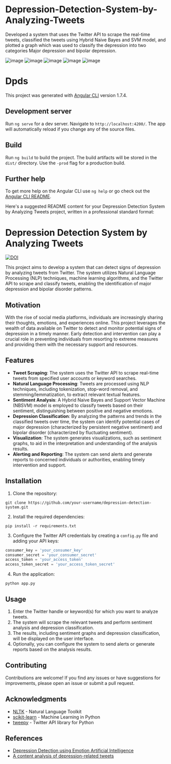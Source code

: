 # Depression-Detection-System-by-Analyzing-Tweets
Developed a system that uses the Twitter API to scrape the real-time tweets, classified the tweets using Hybrid
Naive Bayes and SVM model, and plotted a graph which was used to classify the depression into two categories
Major depression and bipolar depression.

![image](https://user-images.githubusercontent.com/20738263/145753373-3154b226-0d6b-401b-8bf2-246277f5991b.png)
![image](https://user-images.githubusercontent.com/20738263/145753413-e9cdd294-dc3f-4028-acb4-677d85818a94.png)
![image](https://user-images.githubusercontent.com/20738263/145753441-6953e800-3993-4707-86d0-0f49c5dd0751.png)
![image](https://user-images.githubusercontent.com/20738263/145753465-30a08396-cdbf-43aa-a370-fd9deaf93491.png)
![image](https://user-images.githubusercontent.com/20738263/145753488-2f683996-92c0-41ee-88aa-06caf72dec89.png)


# Dpds

This project was generated with [Angular CLI](https://github.com/angular/angular-cli) version 1.7.4.

## Development server

Run `ng serve` for a dev server. Navigate to `http://localhost:4200/`. The app will automatically reload if you change any of the source files.

## Build

Run `ng build` to build the project. The build artifacts will be stored in the `dist/` directory. Use the `-prod` flag for a production build.

## Further help

To get more help on the Angular CLI use `ng help` or go check out the [Angular CLI README](https://github.com/angular/angular-cli/blob/master/README.md).


Here's a suggested README content for your Depression Detection System by Analyzing Tweets project, written in a professional standard format:

# Depression Detection System by Analyzing Tweets

[![DOI](https://img.shields.io/badge/DOI-10.2139%2Fssrn.3358809-blue.svg)](https://dx.doi.org/10.2139/ssrn.3358809)

This project aims to develop a system that can detect signs of depression by analyzing tweets from Twitter. The system utilizes Natural Language Processing (NLP) techniques, machine learning algorithms, and the Twitter API to scrape and classify tweets, enabling the identification of major depression and bipolar disorder patterns.

## Motivation

With the rise of social media platforms, individuals are increasingly sharing their thoughts, emotions, and experiences online. This project leverages the wealth of data available on Twitter to detect and monitor potential signs of depression in a timely manner. Early detection and intervention can play a crucial role in preventing individuals from resorting to extreme measures and providing them with the necessary support and resources.

## Features

- **Tweet Scraping**: The system uses the Twitter API to scrape real-time tweets from specified user accounts or keyword searches.
- **Natural Language Processing**: Tweets are processed using NLP techniques, including tokenization, stop-word removal, and stemming/lemmatization, to extract relevant textual features.
- **Sentiment Analysis**: A Hybrid Naive Bayes and Support Vector Machine (NBSVM) model is employed to classify tweets based on their sentiment, distinguishing between positive and negative emotions.
- **Depression Classification**: By analyzing the patterns and trends in the classified tweets over time, the system can identify potential cases of major depression (characterized by persistent negative sentiment) and bipolar disorder (characterized by fluctuating sentiment).
- **Visualization**: The system generates visualizations, such as sentiment graphs, to aid in the interpretation and understanding of the analysis results.
- **Alerting and Reporting**: The system can send alerts and generate reports to concerned individuals or authorities, enabling timely intervention and support.

## Installation

1. Clone the repository:

```
git clone https://github.com/your-username/depression-detection-system.git
```

2. Install the required dependencies:

```
pip install -r requirements.txt
```

3. Configure the Twitter API credentials by creating a `config.py` file and adding your API keys:

```python
consumer_key = 'your_consumer_key'
consumer_secret = 'your_consumer_secret'
access_token = 'your_access_token'
access_token_secret = 'your_access_token_secret'
```

4. Run the application:

```
python app.py
```

## Usage

1. Enter the Twitter handle or keyword(s) for which you want to analyze tweets.
2. The system will scrape the relevant tweets and perform sentiment analysis and depression classification.
3. The results, including sentiment graphs and depression classification, will be displayed on the user interface.
4. Optionally, you can configure the system to send alerts or generate reports based on the analysis results.

## Contributing

Contributions are welcome! If you find any issues or have suggestions for improvements, please open an issue or submit a pull request.

## Acknowledgments

- [NLTK](https://www.nltk.org/) - Natural Language Toolkit
- [scikit-learn](https://scikit-learn.org/) - Machine Learning in Python
- [tweepy](https://www.tweepy.org/) - Twitter API library for Python

## References

- [Depression Detection using Emotion Artificial Intelligence](https://ieeexplore.ieee.org/document/8324195)
- [A content analysis of depression-related tweets](https://www.sciencedirect.com/science/article/pii/S0747563215301787)
